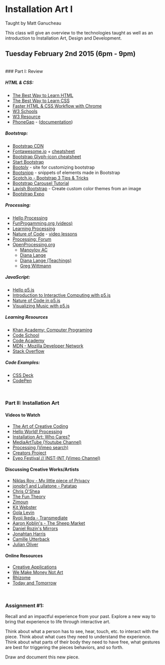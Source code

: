 # Installation Art I
Taught by Matt Ganucheau

This class will give an overview to the technologies taught as well as an introduction to Installation Art, Design and Development.

## Tuesday February 2nd 2015 (6pm - 9pm)
<br>
### Part I: Review

##### HTML & CSS:
* [The Best Way to Learn HTML](http://webdesign.tutsplus.com/tutorials/the-best-way-to-learn-html--webdesign-10144)
* [The Best Way to Learn CSS](http://webdesign.tutsplus.com/tutorials/the-best-way-to-learn-css--webdesign-11906)
* [Faster HTML & CSS Workflow with Chrome](http://webdesign.tutsplus.com/articles/faster-htmlcss-workflow-with-chrome-developer-tools--webdesign-8314)
* [W3 Schools](http://www.w3schools.com/)
* [W3 Resource](http://www.w3resource.com/) 
* [PhoneGap](http://phonegap.com/) - ([documentation](http://docs.phonegap.com/en/3.5.0/index.html))

##### Bootstrap:
* [Bootstrap CDN](http://www.bootstrapcdn.com/)
* [Fontawesome.io](http://fontawesome.io/) + [cheatsheet](http://fontawesome.bootstrapcheatsheets.com/)
* [Bootstrap Glyph-icon cheatsheet](http://glyphicons.bootstrapcheatsheets.com/)
* [Start Bootstrap](http://startbootstrap.com/)
* [Bootply](http://www.bootply.com/) - site for customizing bootstrap
* [Bootsnipp](http://bootsnipp.com/) - snippets of elements made in Bootstrap
* [Scotch.io - Bootstrap 3 Tips & Tricks](http://scotch.io/bar-talk/bootstrap-3-tips-and-tricks-you-might-not-know)
* [Bootstrap Carousel Tutorial](http://webdesign.tutsplus.com/tutorials/twitter-bootstrap-101-the-carousel--webdesign-7442)
* [Lavish Bootstrap](http://www.lavishbootstrap.com/) - Create custom color themes from an image
* [Bootstrap Expo](http://expo.getbootstrap.com/)

##### Processing:
* [Hello Processing](http://hello.processing.org/)
* [FunProgamming.org (videos)](http://funprogramming.org/)
* [Learning Processing](http://www.learningprocessing.com/)
* [Nature of Code](http://natureofcode.com/) - [video lessons](http://video.natureofcode.com/)
* [Processing: Forum](http://forum.processing.org/)
* [OpenProcessing.org](http://www.openprocessing.org/)
    - [Manoylov AC](http://www.openprocessing.org/user/23616)
    - [Diana Lange](http://www.openprocessing.org/user/5969/)
    - [Diana Lange (Teachings)](http://www.openprocessing.org/user/38945/)
    - [Greg Wittmann](http://www.openprocessing.org/user/37686/)

##### JavaScript:
* [Hello p5.js](http://hello.p5js.org/)
* [Introduction to Interactive Computing with p5.js](http://coursescript.com/notes/interactivecomputing/index.html)
* [Nature of Code in p5.js](https://github.com/shiffman/The-Nature-of-Code-Examples-p5.js)
* [Visualizing Music with p5.js](https://github.com/therewasaguy/p5-music-viz)

##### Learning Resources
* [Khan Academy: Computer Programing](https://www.khanacademy.org/computing/computer-programming)
* [Code School](https://www.codeschool.com/) 
* [Code Academy](http://www.codecademy.com/)    
* [MDN - Mozilla Developer Network](https://developer.mozilla.org/en-US/)   
* [Stack Overflow](https://stackoverflow.com/) 

##### Code Examples:
  - [CSS Deck](http://cssdeck.com)
  - [CodePen](http://codepen.io)

<br>

### Part II: Installation Art

#### Videos to Watch
* [The Art of Creative Coding](https://www.youtube.com/watch?v=eBV14-3LT-g)
* [Hello World! Processing](https://vimeo.com/60735314)
* [Installation Art: Who Cares?](https://vimeo.com/25101140)
* [MediaArtTube (Youtube Channel)](https://www.youtube.com/user/MediaArtTube)
* [Processing (Vimeo search)](https://vimeo.com/tag:processing)
* [Creators Project](http://thecreatorsproject.vice.com/en_us)
* [Eyeo Festival // INST-INT (Vimeo Channel)](https://vimeo.com/eyeofestival)

#### Discussing Creative Works/Artists
* [Niklas Roy - My little piece of Privacy](http://www.niklasroy.com/project/88/my-little-piece-of-privacy)
* [jonobr1 and Lullatone - Patatap](http://www.patatap.com/)
* [Chris O'Shea](http://www.chrisoshea.org/)
* [The Fun Theory](http://www.thefuntheory.com/)
* [Zimoun](http://www.zimoun.net/)
* [Kit Webster](http://kitwebster.com/category/selected/)
* [Gola Levin](http://www.flong.com/)
* [Ryoji Ikeda - Transmediate](https://vimeo.com/63652019)
* [Aaron Koblin's - The Sheep Market](http://www.aaronkoblin.com/work/thesheepmarket/index.html)
* [Daniel Rozin's Mirrors](http://www.smoothware.com/danny/)
* [Jonahtan Harris](http://www.number27.org/iwytwm)
* [Camille Utterback](http://camilleutterback.com/)
* [Julian Oliver](http://julianoliver.com/output/transparency-grenade)

#### Online Resources
* [Creative Applications](http://www.creativeapplications.net/)
* [We Make Money Not Art](http://we-make-money-not-art.com/)
* [Rhizome](http://rhizome.org/)
* [Today and Tomorrow](http://www.todayandtomorrow.net/)

<br>

### Assignment #1:

Recall and an impactful experience from your past. Explore a new way to bring that experience to life through interactive art. 

Think about what a person has to see, hear, touch, etc. to interact with the piece. Think about what cues they need to understand the experience. Think about what parts of their body they need to have free, what gestures are best for triggering the pieces behaviors, and so forth.  

Draw and document this new piece.



